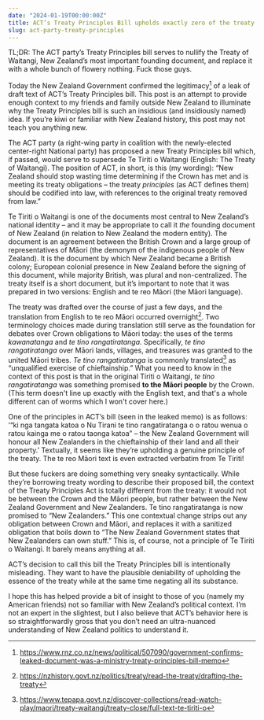 ```yaml
---
date: "2024-01-19T00:00:00Z"
title: ACT’s Treaty Principles Bill upholds exactly zero of the treaty principles
slug: act-party-treaty-principles
---
```


TL;DR: The ACT party’s Treaty Principles bill serves to nullify the Treaty of Waitangi, New Zealand’s most important founding document, and replace it with a whole bunch of flowery nothing. Fuck those guys.

Today the New Zealand Government confirmed the legitimacy[^0] of a leak of draft text of ACT’s Treaty Principles bill. This post is an attempt to provide enough context to my friends and family outside New Zealand to illuminate why the Treaty Principles bill is such an insidious (and insidiously named) idea. If you’re kiwi or familiar with New Zealand history, this post may not teach you anything new.

The ACT party (a right-wing party in coalition with the newly-elected center-right National party) has proposed a new Treaty Principles bill which, if passed, would serve to supersede Te Tiriti o Waitangi (English: The Treaty of Waitangi). The position of ACT, in short, is this (my wording): “New Zealand should stop wasting time determining if the Crown has met and is meeting its treaty obligations – the treaty _principles_ (as ACT defines them) should be codified into law, with references to the original treaty removed from law.”

Te Tiriti o Waitangi is one of the documents most central to New Zealand’s national identity – and it may be appropriate to call it _the_ founding document of New Zealand (in relation to New Zealand the modern entity). The document is an agreement between the British Crown and a large group of representatives of Māori (the demonym of the indigenous people of New Zealand). It is the document by which New Zealand became a British colony; European colonial presence in New Zealand before the signing of this document, while majority British, was plural and non-centralized. The treaty itself is a short document, but it’s important to note that it was prepared in two versions: English and te reo Māori (the Māori language).

The treaty was drafted over the course of just a few days, and the translation from English to te reo Māori occurred overnight[^1]. Two terminology choices made during translation still serve as the foundation for debates over Crown obligations to Māori today: the uses of the terms _kawanatanga_ and _te tino rangatiratanga_. Specifically, _te tino rangatiratanga_ over Māori lands, villages, and treasures was granted to the united Māori tribes. _Te tino rangatiratanga_ is commonly translated[^2] as “unqualified exercise of chieftainship.” What you need to know in the context of this post is that in the original Tiriti o Waitangi, _te tino rangatiratanga_ was something promised **to the Māori people** by the Crown. (This term doesn't line up exactly with the English text, and that's a whole different can of worms which I won't cover here.)

One of the principles in ACT’s bill (seen in the leaked memo) is as follows: ‘“ki nga tangata katoa o Nu Tirani te tino rangatiratanga o o ratou wenua o ratou kainga me o ratou taonga katoa” – the New Zealand Government will honour all New Zealanders in the chieftainship of their land and all their property.’ Textually, it seems like they’re upholding a genuine principle of the treaty. The te reo Māori text is even extracted verbatim from Te Tiriti!

But these fuckers are doing something very sneaky syntactically. While they’re borrowing treaty wording to describe their proposed bill, the context of the Treaty Principles Act is totally different from the treaty: it would not be between the Crown and the Māori people, but rather between the New Zealand Government and New Zealanders. Te tino rangatiratanga is now promised to “New Zealanders.” This one contextual change strips out any obligation between Crown and Māori, and replaces it with a sanitized obligation that boils down to “The New Zealand Government states that New Zealanders can own stuff.” This is, of course, not a principle of Te Tiriti o Waitangi. It barely means anything at all.

ACT’s decision to call this bill the Treaty Principles bill is intentionally misleading. They want to have the plausible deniability of upholding the essence of the treaty while at the same time negating all its substance.

I hope this has helped provide a bit of insight to those of you (namely my American friends) not so familiar with New Zealand’s political context. I’m not an expert in the slightest, but I also believe that ACT’s behavior here is so straightforwardly gross that you don’t need an ultra-nuanced understanding of New Zealand politics to understand it.

[^0]: https://www.rnz.co.nz/news/political/507090/government-confirms-leaked-document-was-a-ministry-treaty-principles-bill-memo
[^1]: https://nzhistory.govt.nz/politics/treaty/read-the-treaty/drafting-the-treaty
[^2]: https://www.tepapa.govt.nz/discover-collections/read-watch-play/maori/treaty-waitangi/treaty-close/full-text-te-tiriti-o
